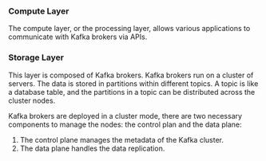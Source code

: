 ### Compute Layer
The compute layer, or the processing layer, allows various applications to communicate with Kafka brokers via APIs. 
### Storage Layer
This layer is composed of Kafka brokers. Kafka brokers run on a cluster of servers. The data is stored in partitions within different topics. A topic is like a database table, and the partitions in a topic can be distributed across the cluster nodes.

Kafka brokers are deployed in a cluster mode, there are two necessary components to manage the nodes: the control plan and the data plane:
1. The control plane manages the metadata of the Kafka cluster. 
2. The data plane handles the data replication.